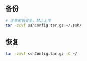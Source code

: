 ## 备份
```sh
# 注意密钥安全，禁止上传
tar -zcvf sshConfig.tar.gz ~/.ssh/
```

## 恢复
```sh
tar -zxvf sshConfig.tar.gz -C ~/
```